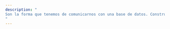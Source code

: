 ```yaml
---
description: "
Son la forma que tenemos de comunicarnos con una base de datos. Construimos una petición de datos en base a unas condiciones y le pedimos a la base de datos que nos devuelva los que corresponden.
"
---
```

